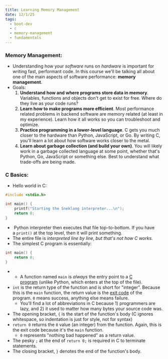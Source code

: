 ```yaml
---
title: Learning Memory Management
date: 12/1/25
tags:
  - boot-dev
  - c
  - memory-management
  - fundamentals
---
```

### Memory Management:
- Understanding how your _software_ runs on _hardware_ is important for writing fast, performant code. In this course we'll be talking all about one of the main aspects of software performance: **memory management**.
- Goals:
	1. **Understand how and where programs store data in memory**. Variables, functions and objects don't get to exist for free. Where do they live as your code runs?
	2. **Learn how to make programs more efficient**. Most performance related problems in backend software are memory related (at least in my experience). Learn how it all works so you can troubleshoot and optimize.
	3. **Practice programming in a lower-level language**. C gets you much closer to the hardware than Python, JavaScript, or Go. By writing C, you'll learn a lot about how software works closer to the metal.
	4. **Learn about garbage collection (and build your own)**. You will likely work in a garbage collected language at some point, whether that's Python, Go, JavaScript or something else. Best to understand what trade-offs are being made.

### C Basics:
- Hello world in C:
```c
#include <stdio.h>

int main() {
    printf("Starting the Sneklang interpreter...\n");
    return 0;
}

```
-  Python interpreter then executes that file top-to-bottom. If you have a `print()` at the top level, then it will print something.
- The entire file is _interpreted line by line_, _but that's not how C works_.
- The simplest C program is essentially:

```c
int main() {
    return 0;
}
```
- - A function named `main` is _always_ the entry point to a [C program](https://www.youtube.com/watch?v=tas0O586t80) (unlike Python, which enters at the top of the file).
- `int` is the return type of the function and is short for "integer". Because this is the `main` function, the return value is the [exit code](https://en.wikipedia.org/wiki/Exit_status) of the program. `0` means success, anything else means failure.
    - You'll find a lot of abbreviations in C because 1) programmers are lazy, and 2) it used to matter how many bytes your source code was.
- The opening bracket, `{` is the start of the function's body (C ignores whitespace, so indentation is just for style, not for syntax)
- `return 0` returns the `0` value (an integer) from the function. Again, this is the exit code because it's the `main` function.
    - `0` represents "nothing bad happened" as a return value.
- The pesky `;` at the end of `return 0;` is required in C to terminate statements.
- The closing bracket, `}` denotes the end of the function's body.